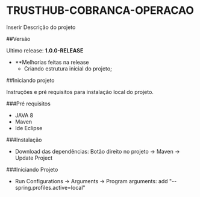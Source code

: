 # TRUSTHUB-COBRANCA-OPERACAO

Inserir Descrição do projeto

##Versão

Ultimo release:  **1.0.0-RELEASE** 
* **Melhorias feitas na release
	* Criando estrutura inicial do projeto;
	
##Iniciando projeto

Instruções e pré requisitos para instalação local do projeto.

###Pré requisitos
* JAVA 8 
* Maven
* Ide Eclipse

###Instalação
* Download das dependências: Botão direito no projeto -> Maven -> Update Project

###Iniciando Projeto
* Run Configurations -> Arguments -> Program arguments: add "--spring.profiles.active=local"


